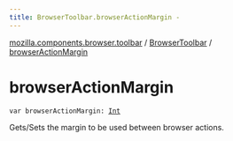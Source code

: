 ```yaml
---
title: BrowserToolbar.browserActionMargin - 
---
```


[mozilla.components.browser.toolbar](../index.html) / [BrowserToolbar](index.html) / [browserActionMargin](./browser-action-margin.html)

# browserActionMargin

`var browserActionMargin: `[`Int`](https://kotlinlang.org/api/latest/jvm/stdlib/kotlin/-int/index.html)

Gets/Sets the margin to be used between browser actions.

